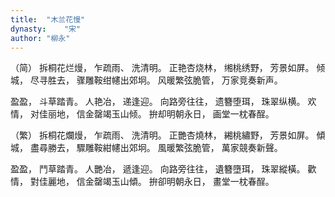 ```yaml
---
title:  "木兰花慢"
dynasty:    "宋"
author: "柳永"
---
```

（简）
拆桐花烂熳，
乍疏雨、
洗清明。
正艳杏烧林，
缃桃绣野，
芳景如屏。
倾城，
尽寻胜去，
骤雕鞍绀幰出郊坰。
风暖繁弦脆管，
万家竞奏新声。

盈盈，
斗草踏青。
人艳冶，
递逢迎。
向路旁往往，
遗簪堕珥，
珠翠纵横。
欢情，
对佳丽地，
信金罄竭玉山倾。
拚却明朝永日，
画堂一枕春酲。

（繁）
拆桐花爛熳，
乍疏雨、
洗清明。
正艷杏燒林，
緗桃繡野，
芳景如屏。
傾城，
盡尋勝去，
驟雕鞍紺幰出郊坰。
風暖繁弦脆管，
萬家競奏新聲。

盈盈，
鬥草踏青。
人艷冶，
遞逢迎。
向路旁往往，
遺簪墮珥，
珠翠縱橫。
歡情，
對佳麗地，
信金罄竭玉山傾。
拚卻明朝永日，
畫堂一枕春酲。